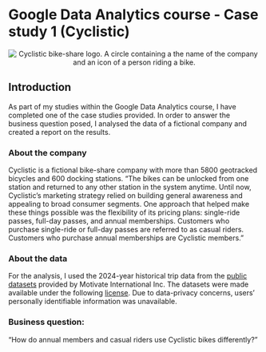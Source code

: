 # Google Data Analytics course - Case study 1 (Cyclistic)
<div align="center">
 <picture>
  <source media="(prefers-color-scheme: dark)" srcset="https://github.com/user-attachments/assets/9bb3c33a-0410-40a1-9c46-f3b34e07eafd">
  <source media="(prefers-color-scheme: light)" srcset="https://github.com/user-attachments/assets/9bb3c33a-0410-40a1-9c46-f3b34e07eafd">
  <img alt="Cyclistic bike-share logo. A circle containing a the name of the company and an icon of a person riding a bike." src="https://github.com/user-attachments/assets/9bb3c33a-0410-40a1-9c46-f3b34e07eafd">
 </picture>
</div>

## Introduction
As part of my studies within the Google Data Analytics course, I have completed one of the case studies provided. In order to answer the business question posed, I analysed the data of a fictional company and created a report on the results.

### About the company
Cyclistic is a fictional bike-share company with more than 5800 geotracked bicycles and 600 docking stations. “The bikes can be unlocked from one station and returned to any other station in the system anytime. Until now, Cyclistic’s marketing strategy relied on building general awareness and appealing to broad consumer segments. One approach that helped make these things possible was the flexibility of its pricing plans: single-ride passes, full-day passes, and annual memberships. Customers who purchase single-ride or full-day passes are referred to as casual riders. Customers who purchase annual memberships are Cyclistic members.”

### About the data
For the analysis, I used the 2024-year historical trip data from the [public datasets](https://divvy-tripdata.s3.amazonaws.com/index.html) provided by Motivate International Inc. The datasets were made available under the following [license](https://github.com/kinga-cs/data-analytics-portfolio/blob/main/case_study_1_cyclistic/data_license_agreement.md). Due to data-privacy concerns, users’ personally identifiable information was unavailable.

### Business question: 
“How do annual members and casual riders use Cyclistic bikes differently?”

